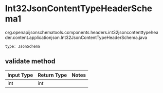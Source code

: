 # Int32JsonContentTypeHeaderSchema1
org.openapijsonschematools.components.headers.int32jsoncontenttypeheader.content.applicationjson.Int32JsonContentTypeHeaderSchema.java
```
type: JsonSchema
```

## validate method
| Input Type | Return Type | Notes |
| ---------- | ----------- | ----- |
| int | int | |
